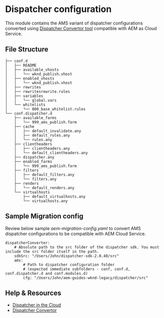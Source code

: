 # Dispatcher configuration

This module contains the AMS variant of dispatcher configurations converted using [Dispatcher Convertor tool](https://experienceleague.adobe.com/docs/experience-manager-cloud-service/moving/refactoring-tools/dispatcher-transformation-utility-tools.html?lang=en) compatible with AEM as Cloud Service. 

## File Structure

```
├── conf.d
│   ├── README
│   ├── available_vhosts
│   │   └── wknd_publish.vhost
│   ├── enabled_vhosts
│   │   └── wknd_publish.vhost
│   ├── rewrites
│   ├── rewritesrewrite.rules
│   ├── variables
│   │   └── global.vars
│   └── whitelists
│       └── 000_base_whitelist.rules
└── conf.dispatcher.d
    ├── available_farms
    │   └── 999_ams_publish.farm
    ├── cache
    │   ├── default_invalidate.any
    │   ├── default_rules.any
    │   └── rules.any
    ├── clientheaders
    │   ├── clientheaders.any
    │   └── default_clientheaders.any
    ├── dispatcher.any
    ├── enabled_farms
    │   └── 999_ams_publish.farm
    ├── filters
    │   ├── default_filters.any
    │   └── filters.any
    ├── renders
    │   └── default_renders.any
    └── virtualhosts
        ├── default_virtualhosts.any
        └── virtualhosts.any
```

## Sample Migration config 

Review below sample *aem-migration-config.yaml* to convert AMS dispatcher configurations to be compatible with AEM Cloud Service.

```
dispatcherConverter:
    # Absolute path to the src folder of the dispatcher sdk. You must include the src folder itself in the path.
    sdkSrc: "/Users/John/dispatcher-sdk-2.0.40/src"
    ams:
        # Path to dispatcher configuration folder
        # (expected immediate subfolders - conf, conf.d, conf.dispatcher.d and conf.modules.d)
        cfg: "/Users/John/aem-guides-wknd-legacy/dispatcher/src"
```


## Help & Resources

* [Dispatcher in the Cloud](https://experienceleague.adobe.com/docs/experience-manager-cloud-service/implementing/content-delivery/disp-overview.html)
* [Dispatcher Convertor](https://github.com/adobe/aio-cli-plugin-aem-cloud-service-migration#aio-aem-migrationdispatcher-converter)
